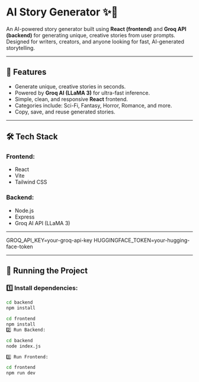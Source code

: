# AI Story Generator ✨📖

An AI-powered story generator built using **React (frontend)** and **Groq API (backend)** for generating unique, creative stories from user prompts. Designed for writers, creators, and anyone looking for fast, AI-generated storytelling.

---

## 🚀 Features
- Generate unique, creative stories in seconds.
- Powered by **Groq AI (LLaMA 3)** for ultra-fast inference.
- Simple, clean, and responsive **React** frontend.
- Categories include: Sci-Fi, Fantasy, Horror, Romance, and more.
- Copy, save, and reuse generated stories.

---

## 🛠️ Tech Stack
### Frontend:
- React
- Vite
- Tailwind CSS

### Backend:
- Node.js
- Express
- Groq AI API (LLaMA 3)

---

GROQ_API_KEY=your-groq-api-key
HUGGINGFACE_TOKEN=your-hugging-face-token


---

## 🚀 Running the Project

### 1️⃣ Install dependencies:
```bash
cd backend
npm install

cd frontend
npm install
2️⃣ Run Backend:

cd backend
node index.js

3️⃣ Run Frontend:

cd frontend
npm run dev
